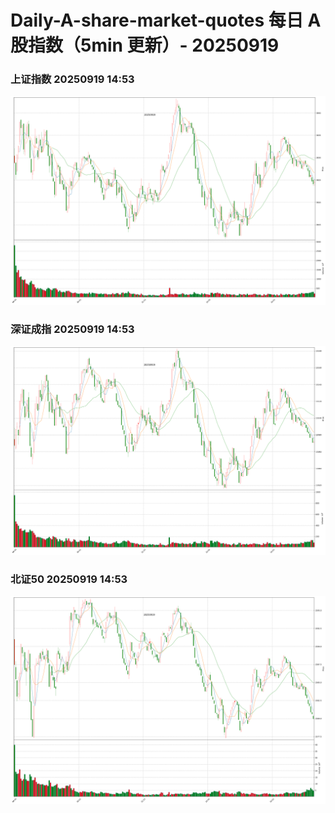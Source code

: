 
# Daily-A-share-market-quotes 每日 A 股指数（5min 更新）- 20250919

### 上证指数 20250919 14:53
![](./fig/2025/9/20250919-sh000001.png)

### 深证成指 20250919 14:53
![](./fig/2025/9/20250919-sz399001.png)

### 北证50 20250919 14:53
![](./fig/2025/9/20250919-bj899050.png)
